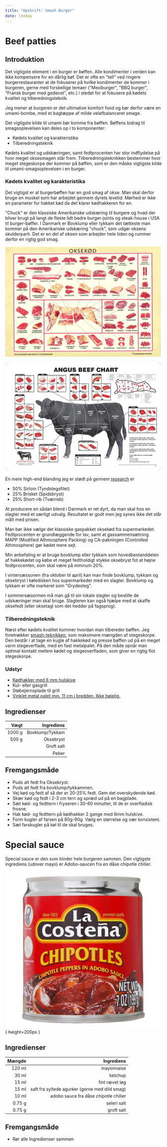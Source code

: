 ```yaml
---
title: "Opskrift: Smash Burger"
date: \today
---
```


# Beef patties

## Introduktion

Det vigtigste element i en burger er bøffen. Alle kondimenter i verden kan ikke kompensere for en 
dårlig bøf. Det er ofte en "tell" ved ringere burgerrestauranter at de fokuserer
på hvilke kondimenter de kommer i burgeren, gerne med forskellige temaer ("Mexiburger", "BBQ burger", 
"Fransk burger med gedeost", etc.) i stedet for at fokusere på kødets kvalitet og tilberedningsteknik.

Jeg mener at burgeren er det ultimative komfort food og bør derfor være en umami-bombe, 
med et bagtæppe af milde velafbalanceret smage.

Det vigtigste kilde til umami bør komme fra bøffen. Bøffens bidrag til smagsoplevelsen kan deles op i to
komponenter:

- Kødets kvalitet og karakteristika
- Tilberedningsteknik

Kødets kvalitet og udskæringen, samt fedtprocenten har stor indflydelse på hvor meget oksesmagen står frem.
Tilberedningsteknikken bestemmer hvor meget stegeskorpe der kommer på bøffen, som er den måske vigtigste
kilde til umami-smagsoplevelsen i en burger. 

### Kødets kvalitet og karakteristika

Det vigtigst er at burgerbøffen har en god smag af okse. Man skal derfor bruge en muskel
som har arbejdet gennem dyrets levetid. Mørhed er ikke en parameter for hakket kød da det 
klarer kødhakkeren for en. 

"Chuck" er den klassiske Amerikanske udskæring til burgere og hvad der bliver brugt på langt de fleste
lidt bedre burger-joints og steak-house i USA til burger-bøffer. I Danmark er Bovklump eller tykkam 
det tætteste man kommer på den Amerikanske udskæring "chuck", som udgør oksens skulderparti. 
Det er en del af oksen som arbejder hele tiden og rummer derfor en rigtig god smag. 

![Danske okseudskaeringer](okseudskaerings-planche-dnk.jpg)

![Amerikansk okseudskaeringer](okseudskaerings-planche-usa.jpg)

En mere high-end blanding jeg er stødt på gennem [research](https://www.youtube.com/watch?v=weFT03Mcah0&t=182s) er 

- 50% Sirloin (Tyndstegsfilet)
- 25% Brisket (Spidsbryst)
- 25% Short-rib (Tværreb)

At producere en sådan blend i Danmark er ret dyrt, da man skal hos en slagter
med et særligt udvalg. Resultatet er godt men jeg synes ikke det står målt med prisen.

Man bør ikke vælge det klassiske gaspakket oksekød fra supermarkedet. Fedtprocenten er 
grundlæggende for lav, samt at gassammensætning 
MAPP (Modified Athmosphere Packing) og CA-pakningen (Controlled Athmosphere) gør kødet mere sejt.

Min anbefaling er at bruge bovklump eller tykkam som hovedbestanddelen af hakkekødet og købe et meget fedtholdigt
stykke oksebryst fot at højne fedtprocenten, som skal være på mininum 20%.

I vintersæssonen (fra oktober til april) kan man finde bovklump, tykkam og oksebryst i køledisken
hos supermarkeder med en slagter. Bovklump og tykkam er ofte markeret som "Grydesteg".

I sommersæsonnen må man gå til sin lokale slagter og bestille de udskæringer man skal bruge.
Slagteren kan også hjælpe med at skaffe oksefedt (eller oksetagl som det hedder på fagsprog). 

### Tilberedningsteknik

Næst efter kødets kvalitet kommer hvordan man tilbereder bøffen. Jeg foretrækker [smash-teknikken](https://www.seriouseats.com/ultra-smashed-cheeseburger-recipe-food-lab),
som maksimere mængden af stegeskorpe. Den består i at tage en kugle af hakkekød og 
presse bøffen ud på en meget varm stegeverflade, med en fast metalpalet. På den måde opnår man 
optimal kontakt mellem kødet og stegeoverfladen, som giver en rigtig flot stegeskorpe.

### Udstyr

- [Kødhakker med 6 mm hulskive](https://www.kunstogkokkentoj.dk/product/koedhakker-rf-str-8-hulskive-5mm)
- Kul- eller gasgrill
- Støbejernsplade til grill
- [Vinklet metal palet min. 11 cm i bredden. Ikke bøjelig.](https://www.hwl.dk/paletter/palet-11-cm-icel)

## Ingredienser

| Vægt | Ingrediens |
|-------:|---------:|
| 1000 g  |  Bovklump/Tykkam |
| 500 g  |  Oksebryst  |
|     |  Groft salt |
|     |  Peber |


## Fremgangsmåde

- Puds alt fedt fra Oksebryst.
- Puds alt fedt fra bovklump/tykkammen.
- Vej kød og fedt af så der er 20-25% fedt. Gem det overskydende kød.
- Skær kød og fedt i 2-3 cm tern og spræd ud på en bagplade.
- Sæt kød- og fedttern i fryseren i 30-60 minutter, til de er overfladisk frosne.
- Hak kød- og fedttern på kødhakker 2 gange med 6mm hulskive.
- Form kugler af farsen på 80g-90g. Vælg en størrelse og vær konsistent.
- Sæt farskugler på køl til de skal bruges. 

# Special sauce

Special sauce er den som binder hele burgeren sammen. Den vigtigste ingrediens (udover mayo) er
Adobo-saucen fra en dåse chipotle chilier.

![Chipotle i Adobo sauce](chipotle-i-adobo-sauce.jpg){ height=200px }

## Ingredienser

| Mængde | Ingrediens |
|-------:|---------:|
| 120 ml | mayonnaise 
| 30 ml | ketchup
| 15 ml | fint rævet løg
| 15 ml | saft fra syltede agurker (gerne med dild smag)
| 10 ml | adobo sauce fra dåse chipotle chilier 
| 0.75 g | seleri salt
| 0.75 g | groft salt

## Fremgangsmåde

- Rør alle Ingredienser sammen
